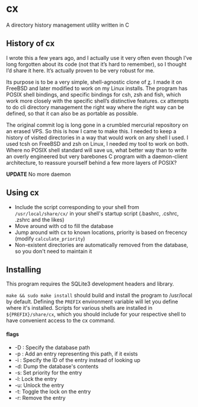 # cx

A directory history management utility written in C

## History of cx

I wrote this a few years ago, and I actually use it very often even though I’ve long forgotten about its code (not that it’s hard to remember), so I thought I’d share it here. It’s actually proven to be very robust for me.

Its purpose is to be a very simple, shell-agnostic clone of [z](https://github.com/ohmyzsh/ohmyzsh/tree/master/plugins/z). I made it on FreeBSD and later modified to work on my Linux installs. The program has POSIX shell bindings, and specific bindings for csh, zsh and fish, which work more closely with the specific shell’s distinctive features. cx attempts to do cli directory management the right way where the right way can be defined, so that it can also be as portable as possible.

The original commit log is long gone in a crumbled mercurial repository on an erased VPS. So this is how I came to make this. I needed to keep a history of visited directories in a way that would work on any shell I used. I used tcsh on FreeBSD and zsh on Linux, I needed my tool to work on both. Where no POSIX shell standard will save us, what better way than to write an overly engineered but very barebones C program with a daemon-client architecture, to reassure yourself behind a few more layers of POSIX?

**UPDATE** No more daemon

## Using cx

* Include the script corresponding to your shell from `/usr/local/share/cx/` in your shell's startup script (.bashrc, .cshrc, .zshrc and the likes)
* Move around with cd to fill the database
* Jump around with cx to known locations, priority is based on frecency (modify `calculate_priority`)
* Non-existent directories are automatically removed from the database, so you don't need to maintain it

## Installing

This program requires the SQLite3 development headers and library.

`make && sudo make install` should build and install the program to /usr/local by default. Defining the `PREFIX` environment variable will let you define where it's installed. Scripts for various shells are installed in `${PREFIX}/share/cx`, which you should include for your respective shell to have convenient access to the cx command.

#### flags

* -D <path>: Specify the database path
* -p <path>: Add an entry representing this path, if it exists
* -i <id>: Specify the ID of the entry instead of looking up
* -d: Dump the database's contents
* -s: Set priority for the entry
* -l: Lock the entry
* -u: Unlock the entry
* -t: Toggle the lock on the entry
* -r: Remove the entry
